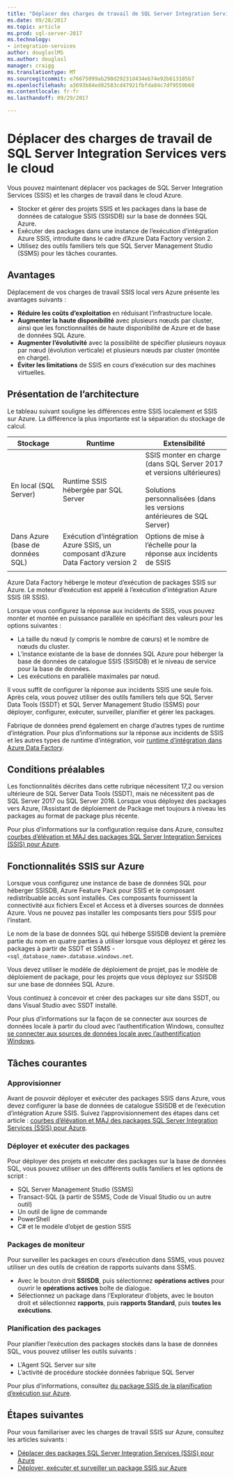 ```yaml
---
title: "Déplacer des charges de travail de SQL Server Integration Services pour le cloud | Documents Microsoft"
ms.date: 09/28/2017
ms.topic: article
ms.prod: sql-server-2017
ms.technology:
- integration-services
author: douglaslMS
ms.author: douglasl
manager: craigg
ms.translationtype: MT
ms.sourcegitcommit: e76675099ab290d29231d434eb74e92b613185b7
ms.openlocfilehash: a3693b84ed02583cd47921fbfda84c7df9559b68
ms.contentlocale: fr-fr
ms.lasthandoff: 09/29/2017

---
```

# <a name="lift-and-shift-sql-server-integration-services-workloads-to-the-cloud"></a>Déplacer des charges de travail de SQL Server Integration Services vers le cloud
Vous pouvez maintenant déplacer vos packages de SQL Server Integration Services (SSIS) et les charges de travail dans le cloud Azure.
-   Stocker et gérer des projets SSIS et les packages dans la base de données de catalogue SSIS (SSISDB) sur la base de données SQL Azure.
-   Exécuter des packages dans une instance de l’exécution d’intégration Azure SSIS, introduite dans le cadre d’Azure Data Factory version 2.
-   Utilisez des outils familiers tels que SQL Server Management Studio (SSMS) pour les tâches courantes.

## <a name="benefits"></a>Avantages
Déplacement de vos charges de travail SSIS local vers Azure présente les avantages suivants :
-   **Réduire les coûts d’exploitation** en réduisant l’infrastructure locale.
-   **Augmenter la haute disponibilité** avec plusieurs nœuds par cluster, ainsi que les fonctionnalités de haute disponibilité de Azure et de base de données SQL Azure.
-   **Augmenter l’évolutivité** avec la possibilité de spécifier plusieurs noyaux par nœud (évolution verticale) et plusieurs nœuds par cluster (montée en charge).
-   **Éviter les limitations** de SSIS en cours d’exécution sur des machines virtuelles.

## <a name="architecture-overview"></a>Présentation de l’architecture
Le tableau suivant souligne les différences entre SSIS localement et SSIS sur Azure. La différence la plus importante est la séparation du stockage de calcul.

| Stockage | Runtime | Extensibilité |
|---|---|---|
| En local (SQL Server) | Runtime SSIS hébergée par SQL Server | SSIS monter en charge (dans SQL Server 2017 et versions ultérieures)<br/><br/>Solutions personnalisées (dans les versions antérieures de SQL Server) |
| Dans Azure (base de données SQL) | Exécution d’intégration Azure SSIS, un composant d’Azure Data Factory version 2 | Options de mise à l’échelle pour la réponse aux incidents de SSIS |
| | | |

Azure Data Factory héberge le moteur d’exécution de packages SSIS sur Azure. Le moteur d’exécution est appelé à l’exécution d’intégration Azure SSIS (IR SSIS).

Lorsque vous configurez la réponse aux incidents de SSIS, vous pouvez monter et montée en puissance parallèle en spécifiant des valeurs pour les options suivantes :
-   La taille du nœud (y compris le nombre de cœurs) et le nombre de nœuds du cluster.
-   L’instance existante de la base de données SQL Azure pour héberger la base de données de catalogue SSIS (SSISDB) et le niveau de service pour la base de données.
-   Les exécutions en parallèle maximales par nœud.

Il vous suffit de configurer la réponse aux incidents SSIS une seule fois. Après cela, vous pouvez utiliser des outils familiers tels que SQL Server Data Tools (SSDT) et SQL Server Management Studio (SSMS) pour déployer, configurer, exécuter, surveiller, planifier et gérer les packages.

Fabrique de données prend également en charge d’autres types de runtime d’intégration. Pour plus d’informations sur la réponse aux incidents de SSIS et les autres types de runtime d’intégration, voir [runtime d’intégration dans Azure Data Factory](/azure/data-factory/concepts-integration-runtime.md).

## <a name="prerequisites"></a>Conditions préalables
Les fonctionnalités décrites dans cette rubrique nécessitent 17,2 ou version ultérieure de SQL Server Data Tools (SSDT), mais ne nécessitent pas de SQL Server 2017 ou SQL Server 2016. Lorsque vous déployez des packages vers Azure, l’Assistant de déploiement de Package met toujours à niveau les packages au format de package plus récente.

Pour plus d’informations sur la configuration requise dans Azure, consultez [courbes d’élévation et MAJ des packages SQL Server Integration Services (SSIS) pour Azure](/azure/data-factory/quickstart-lift-shift-ssis-packages-powershell.md).

## <a name="ssis-features-on-azure"></a>Fonctionnalités SSIS sur Azure

Lorsque vous configurez une instance de base de données SQL pour héberger SSISDB, Azure Feature Pack pour SSIS et le composant redistribuable accès sont installés. Ces composants fournissent la connectivité aux fichiers Excel et Access et à diverses sources de données Azure. Vous ne pouvez pas installer les composants tiers pour SSIS pour l’instant.

Le nom de la base de données SQL qui héberge SSISDB devient la première partie du nom en quatre parties à utiliser lorsque vous déployez et gérez les packages à partir de SSDT et SSMS - `<sql_database_name>.database.windows.net`.

Vous devez utiliser le modèle de déploiement de projet, pas le modèle de déploiement de package, pour les projets que vous déployez sur SSISDB sur une base de données SQL Azure.

Vous continuez à concevoir et créer des packages sur site dans SSDT, ou dans Visual Studio avec SSDT installé.

Pour plus d’informations sur la façon de se connecter aux sources de données locale à partir du cloud avec l’authentification Windows, consultez [se connecter aux sources de données locale avec l’authentification Windows](ssis-azure-connect-with-windows-auth.md).

## <a name="common-tasks"></a>Tâches courantes

### <a name="provision"></a>Approvisionner
Avant de pouvoir déployer et exécuter des packages SSIS dans Azure, vous devez configurer la base de données de catalogue SSISDB et de l’exécution d’intégration Azure SSIS. Suivez l’approvisionnement des étapes dans cet article : [courbes d’élévation et MAJ des packages SQL Server Integration Services (SSIS) pour Azure](/azure/data-factory/quickstart-lift-shift-ssis-packages-powershell.md).

### <a name="deploy-and-run-packages"></a>Déployer et exécuter des packages
Pour déployer des projets et exécuter des packages sur la base de données SQL, vous pouvez utiliser un des différents outils familiers et les options de script :
-   SQL Server Management Studio (SSMS)
-   Transact-SQL (à partir de SSMS, Code de Visual Studio ou un autre outil)
-   Un outil de ligne de commande
-   PowerShell
-   C# et le modèle d’objet de gestion SSIS

### <a name="monitor-packages"></a>Packages de moniteur
Pour surveiller les packages en cours d’exécution dans SSMS, vous pouvez utiliser un des outils de création de rapports suivants dans SSMS.
-   Avec le bouton droit **SSISDB**, puis sélectionnez **opérations actives** pour ouvrir le **opérations actives** boîte de dialogue.
-   Sélectionnez un package dans l’Explorateur d’objets, avec le bouton droit et sélectionnez **rapports**, puis **rapports Standard**, puis **toutes les exécutions**.

### <a name="schedule-packages"></a>Planification des packages
Pour planifier l’exécution des packages stockés dans la base de données SQL, vous pouvez utiliser les outils suivants :
-   L’Agent SQL Server sur site
-   L’activité de procédure stockée données fabrique SQL Server

Pour plus d’informations, consultez [du package SSIS de la planification d’exécution sur Azure](ssis-azure-schedule-packages.md).

## <a name="next-steps"></a>Étapes suivantes
Pour vous familiariser avec les charges de travail SSIS sur Azure, consultez les articles suivants :
-   [Déplacer des packages SQL Server Integration Services (SSIS) pour Azure](/azure/data-factory/quickstart-lift-shift-ssis-packages-powershell.md)
-   [Déployer, exécuter et surveiller un package SSIS sur Azure](ssis-azure-deploy-run-monitor-tutorial.md)

